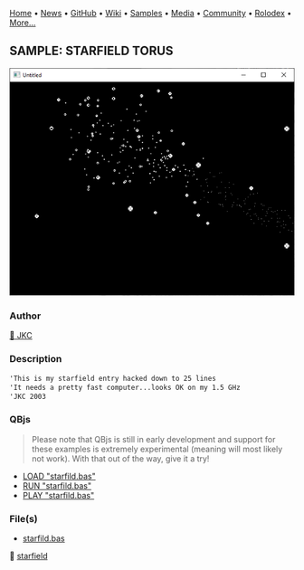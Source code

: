 [Home](https://qb64.com) • [News](../../news.md) • [GitHub](../../github.md) • [Wiki](../../wiki.md) • [Samples](../../samples.md) • [Media](../../media.md) • [Community](../../community.md) • [Rolodex](../../rolodex.md) • [More...](../../more.md)

## SAMPLE: STARFIELD TORUS

![screenshot.png](img/screenshot.png)

### Author

[🐝 JKC](../jkc.md) 

### Description

```text
'This is my starfield entry hacked down to 25 lines
'It needs a pretty fast computer...looks OK on my 1.5 GHz
'JKC 2003
```

### QBjs

> Please note that QBjs is still in early development and support for these examples is extremely experimental (meaning will most likely not work). With that out of the way, give it a try!

* [LOAD "starfild.bas"](https://v6p9d9t4.ssl.hwcdn.net/html/5963335/index.html?src=https://qb64.com/samples/starfield-torus/src/starfild.bas)
* [RUN "starfild.bas"](https://v6p9d9t4.ssl.hwcdn.net/html/5963335/index.html?mode=auto&src=https://qb64.com/samples/starfield-torus/src/starfild.bas)
* [PLAY "starfild.bas"](https://v6p9d9t4.ssl.hwcdn.net/html/5963335/index.html?mode=play&src=https://qb64.com/samples/starfield-torus/src/starfild.bas)

### File(s)

* [starfild.bas](src/starfild.bas)

🔗 [starfield](../starfield.md)
